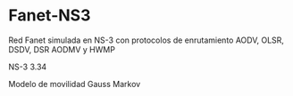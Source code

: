 # Fanet-NS3
Red Fanet simulada en NS-3 con protocolos de enrutamiento AODV, OLSR, DSDV, DSR AODMV y HWMP

NS-3 3.34

Modelo de movilidad Gauss Markov
